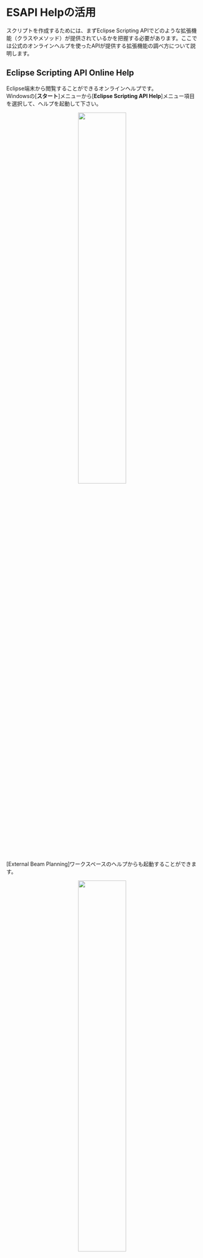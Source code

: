 # ESAPI Helpの活用

スクリプトを作成するためには、まずEclipse Scripting APIでどのような拡張機能（クラスやメソッド）が提供されているかを把握する必要があります。ここでは公式のオンラインヘルプを使ったAPIが提供する拡張機能の調べ方について説明します。

## Eclipse Scripting API Online Help

Eclipse端末から閲覧することができるオンラインヘルプです。  
Windowsの[**スタート**]メニューから[**Eclipse Scripting API Help**]メニュー項目を選択して、ヘルプを起動して下さい。  
<div align="center">
<img src="../../img/1_2_01.jpg" width="50%">
</div>

[External Beam Planning]ワークスペースのヘルプからも起動することができます。

<div align="center">
<img src="../../img/1_2_02.jpg" width="50%">
</div>

オンラインヘルプでは前章で説明したEclipse Scripting API用アセンブリについての説明を閲覧することができます。

| 名前空間 | 内容 | 
| :---: | :---: |
| VMS.TPS.Common.Model.API | オブジェクトモデルについて|
| VMS.TPS.Common.Model.Types | 構造体と列挙型について|

<div align="center">
<img src="../../img/1_2_03.jpg" width="80%">
</div>

### 患者IDの取得方法を調べてみる

「**患者**」＝「**Patient**」クラスと予想できます。  
検索する方法は次の3通りがありますが、まず 目次検索で「Patientクラス」を検索します。

- 目次（索引）検索
- キーワード検索
- 任意文字列検索

以下の手順を実行します。

1. [VMS.TPS.Common.Model.API]を展開します。
2. スクロールして[Patient Class]を探します。
3. [Patient Class]を展開すると、以下の2つの項目がみつかります。
    - Patient Properties：データ（変数）
    - Patient Methods：操作（関数）  
<div align="center">
<img src="../../img/1_2_04.jpg" width="80%">
</div>
4. 患者IDは[ID]であると予想できるため、データ(変数)である[Properties]欄で探すと下記を確認できます。
<div align="center">
<img src="../../img/1_2_05.jpg" width="90%">
</div>
5. さらに[Id]を選択すると、Idのプロパティを確認することができます。ここでは次の項目が読み取れます。
    - **get** アクセサ表記のみから、値の読み出し専用（書き込み禁止）であること
    - [**Property Value**]欄が **String** 型とあることから、値は **文字列** であること
<div align="center">
<img src="../../img/1_2_06.jpg" width="90%">
</div>
6. したがって患者IDは「**Patient**」クラスの「**Id**」プロパティから文字列形式で取得できることが分かります。

### 「HelloWorld.cs」を編集して患者IDを表示できるようにする

1. Eclipseで現在開いている情報は **context** インスタンスからアクセスすることができるので、以下のように変更を加えます。

    変更 **前**
  
    ```csharp
     MessageBox.Show("Hello world in ESAPI.");
    ```

    変更 **後**

    ```csharp
    MessageBox.Show("Patient ID:" + context.Patient.Id);
    ```

2. ソースコードを保存します。
3. Eclipse上でスクリプトを実行し、開いている患者IDがメッセージウィンドウに表示されることを確認します。

<div align="center">
<img src="../../img/1_2_07.jpg" width="20%">
</div>
